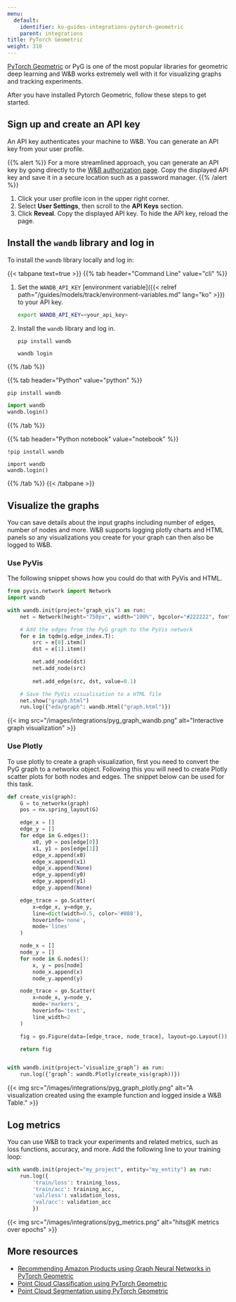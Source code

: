```yaml
---
menu:
  default:
    identifier: ko-guides-integrations-pytorch-geometric
    parent: integrations
title: PyTorch Geometric
weight: 310
---
```


[PyTorch Geometric](https://github.com/pyg-team/pytorch_geometric) or PyG is one of the most popular libraries for geometric deep learning and W&B works extremely well with it for visualizing graphs and tracking experiments. 

After you have installed Pytorch Geometric, follow these steps to get started.

## Sign up and create an API key

An API key authenticates your machine to W&B. You can generate an API key from your user profile.

{{% alert %}}
For a more streamlined approach, you can generate an API key by going directly to the [W&B authorization page](https://wandb.ai/authorize). Copy the displayed API key and save it in a secure location such as a password manager.
{{% /alert %}}

1. Click your user profile icon in the upper right corner.
1. Select **User Settings**, then scroll to the **API Keys** section.
1. Click **Reveal**. Copy the displayed API key. To hide the API key, reload the page.

## Install the `wandb` library and log in

To install the `wandb` library locally and log in:

{{< tabpane text=true >}}
{{% tab header="Command Line" value="cli" %}}

1. Set the `WANDB_API_KEY` [environment variable]({{< relref path="/guides/models/track/environment-variables.md" lang="ko" >}}) to your API key.

    ```bash
    export WANDB_API_KEY=<your_api_key>
    ```

1. Install the `wandb` library and log in.



    ```shell
    pip install wandb

    wandb login
    ```

{{% /tab %}}

{{% tab header="Python" value="python" %}}

```bash
pip install wandb
```
```python
import wandb
wandb.login()
```

{{% /tab %}}

{{% tab header="Python notebook" value="notebook" %}}

```notebook
!pip install wandb

import wandb
wandb.login()
```

{{% /tab %}}
{{< /tabpane >}}

## Visualize the graphs

You can save details about the input graphs including number of edges, number of nodes and more. W&B supports logging plotly charts and HTML panels so any visualizations you create for your graph can then also be logged to W&B.

### Use PyVis

The following snippet shows how you could do that with PyVis and HTML.

```python
from pyvis.network import Network
import wandb

with wandb.init(project=’graph_vis’) as run:
    net = Network(height="750px", width="100%", bgcolor="#222222", font_color="white")

    # Add the edges from the PyG graph to the PyVis network
    for e in tqdm(g.edge_index.T):
        src = e[0].item()
        dst = e[1].item()

        net.add_node(dst)
        net.add_node(src)
        
        net.add_edge(src, dst, value=0.1)

    # Save the PyVis visualisation to a HTML file
    net.show("graph.html")
    run.log({"eda/graph": wandb.Html("graph.html")})
```

{{< img src="/images/integrations/pyg_graph_wandb.png" alt="Interactive graph visualization" >}}

### Use Plotly

To use plotly to create a graph visualization, first you need to convert the PyG graph to a networkx object. Following this you will need to create Plotly scatter plots for both nodes and edges. The snippet below can be used for this task.

```python
def create_vis(graph):
    G = to_networkx(graph)
    pos = nx.spring_layout(G)

    edge_x = []
    edge_y = []
    for edge in G.edges():
        x0, y0 = pos[edge[0]]
        x1, y1 = pos[edge[1]]
        edge_x.append(x0)
        edge_x.append(x1)
        edge_x.append(None)
        edge_y.append(y0)
        edge_y.append(y1)
        edge_y.append(None)

    edge_trace = go.Scatter(
        x=edge_x, y=edge_y,
        line=dict(width=0.5, color='#888'),
        hoverinfo='none',
        mode='lines'
    )

    node_x = []
    node_y = []
    for node in G.nodes():
        x, y = pos[node]
        node_x.append(x)
        node_y.append(y)

    node_trace = go.Scatter(
        x=node_x, y=node_y,
        mode='markers',
        hoverinfo='text',
        line_width=2
    )

    fig = go.Figure(data=[edge_trace, node_trace], layout=go.Layout())

    return fig


with wandb.init(project=’visualize_graph’) as run:
    run.log({‘graph’: wandb.Plotly(create_vis(graph))})
```

{{< img src="/images/integrations/pyg_graph_plotly.png" alt="A visualization created using the example function and logged inside a W&B Table." >}}

## Log metrics

You can use W&B to track your experiments and related metrics, such as loss functions, accuracy, and more. Add the following line to your training loop:

```python
with wandb.init(project="my_project", entity="my_entity") as run:
    run.log({
        'train/loss': training_loss,
        'train/acc': training_acc,
        'val/loss': validation_loss,
        'val/acc': validation_acc
        })
```

{{< img src="/images/integrations/pyg_metrics.png" alt="hits@K metrics over epochs" >}}

## More resources

- [Recommending Amazon Products using Graph Neural Networks in PyTorch Geometric](https://wandb.ai/manan-goel/gnn-recommender/reports/Recommending-Amazon-Products-using-Graph-Neural-Networks-in-PyTorch-Geometric--VmlldzozMTA3MzYw#what-does-the-data-look-like?)
- [Point Cloud Classification using PyTorch Geometric](https://wandb.ai/geekyrakshit/pyg-point-cloud/reports/Point-Cloud-Classification-using-PyTorch-Geometric--VmlldzozMTExMTE3)
- [Point Cloud Segmentation using PyTorch Geometric](https://wandb.ai/wandb/point-cloud-segmentation/reports/Point-Cloud-Segmentation-using-Dynamic-Graph-CNN--VmlldzozMTk5MDcy)